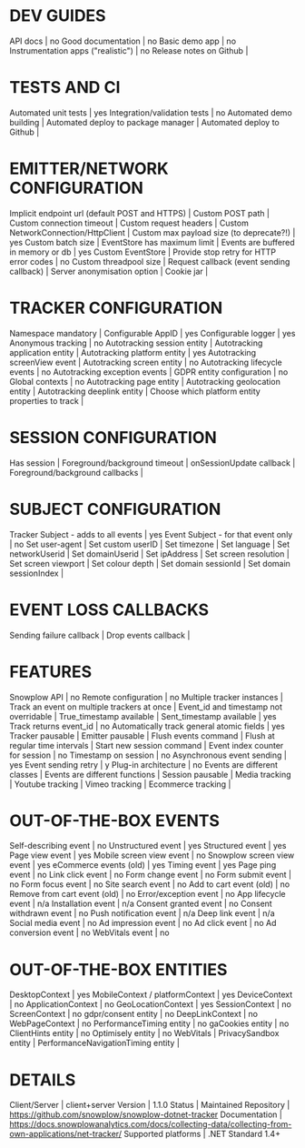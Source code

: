 # DEV GUIDES
API docs | no
Good documentation | no
Basic demo app | no
Instrumentation apps ("realistic") | no
Release notes on Github | 

# TESTS AND CI
Automated unit tests | yes
Integration/validation tests | no
Automated demo building | 
Automated deploy to package manager | 
Automated deploy to Github | 

# EMITTER/NETWORK CONFIGURATION
Implicit endpoint url (default POST and HTTPS) | 
Custom POST path | 
Custom connection timeout | 
Custom request headers | 
Custom NetworkConnection/HttpClient | 
Custom max payload size (to deprecate?!) | yes
Custom batch size | 
EventStore has maximum limit | 
Events are buffered in memory or db | yes
Custom EventStore | 
Provide stop retry for HTTP error codes | no
Custom threadpool size | 
Request callback (event sending callback) | 
Server anonymisation option | 
Cookie jar | 

# TRACKER CONFIGURATION
Namespace mandatory | 
Configurable AppID | yes
Configurable logger | yes
Anonymous tracking | no
Autotracking session entity | 
Autotracking application entity | 
Autotracking platform entity | yes
Autotracking screenView event | 
Autotracking screen entity | no
Autotracking lifecycle events | no
Autotracking exception events | 
GDPR entity configuration | no
Global contexts | no
Autotracking page entity | 
Autotracking geolocation entity | 
Autotracking deeplink entity | 
Choose which platform entity properties to track | 

# SESSION CONFIGURATION
Has session | 
Foreground/background timeout | 
onSessionUpdate callback | 
Foreground/background callbacks | 

# SUBJECT CONFIGURATION
Tracker Subject - adds to all events | yes
Event Subject - for that event only | no
Set user-agent | 
Set custom userID | 
Set timezone | 
Set language | 
Set networkUserid | 
Set domainUserid | 
Set ipAddress | 
Set screen resolution | 
Set screen viewport | 
Set colour depth | 
Set domain sessionId | 
Set domain sessionIndex | 

# EVENT LOSS CALLBACKS
Sending failure callback | 
Drop events callback | 

# FEATURES
Snowplow API | no
Remote configuration | no
Multiple tracker instances | 
Track an event on multiple trackers at once | 
Event_id and timestamp not overridable | 
True_timestamp available | 
Sent_timestamp available | yes
Track returns event_id | no
Automatically track general atomic fields | yes
Tracker pausable | 
Emitter pausable | 
Flush events command | 
Flush at regular time intervals | 
Start new session command | 
Event index counter for session | no
Timestamp on session | no
Asynchronous event sending | yes
Event sending retry | y
Plug-in architecture | no
Events are different classes | 
Events are different functions | 
Session pausable | 
Media tracking | 
Youtube tracking | 
Vimeo tracking | 
Ecommerce tracking | 

# OUT-OF-THE-BOX EVENTS
Self-describing event | no
Unstructured event | yes
Structured event | yes
Page view event | yes
Mobile screen view event | no
Snowplow screen view event | yes
eCommerce events (old) | yes
Timing event | yes
Page ping event | no
Link click event | no
Form change event | no
Form submit event | no
Form focus event | no
Site search event | no
Add to cart event (old) | no
Remove from cart event (old) | no
Error/exception event | no
App lifecycle event | n/a
Installation event | n/a
Consent granted event | no
Consent withdrawn event | no
Push notification event | n/a
Deep link event | n/a
Social media event | no
Ad impression event | no
Ad click event | no
Ad conversion event | no
WebVitals event | no

# OUT-OF-THE-BOX ENTITIES
DesktopContext | yes
MobileContext / platformContext | yes
DeviceContext | no
ApplicationContext | no
GeoLocationContext | yes
SessionContext | no
ScreenContext | no
gdpr/consent entity | no
DeepLinkContext | no
WebPageContext | no
PerformanceTiming entity | no
gaCookies entity | no
ClientHints entity | no
Optimisely entity | no
WebVitals | 
PrivacySandbox entity | 
PerformanceNavigationTiming entity | 

# DETAILS
Client/Server | client+server
Version | 1.1.0
Status | Maintained
Repository | https://github.com/snowplow/snowplow-dotnet-tracker
Documentation | https://docs.snowplowanalytics.com/docs/collecting-data/collecting-from-own-applications/net-tracker/
Supported platforms | .NET Standard 1.4+